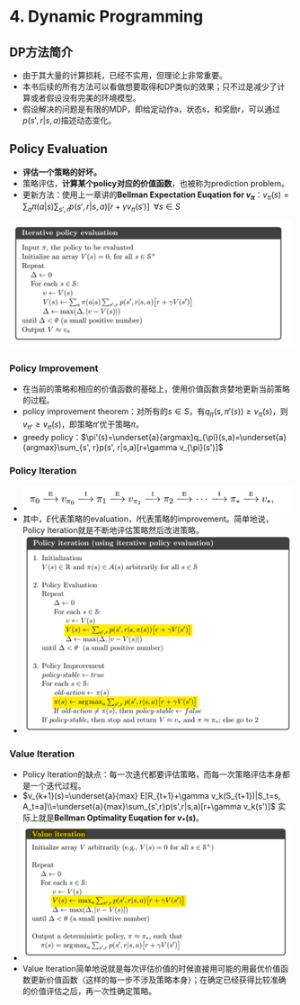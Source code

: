 # 4. Dynamic Programming

## DP方法简介

- 由于其大量的计算损耗，已经不实用，但理论上非常重要。
- 本书后续的所有方法可以看做想要取得和DP类似的效果；只不过是减少了计算或者假设没有完美的环境模型。
- 假设解决的问题是有限的MDP，即给定动作a，状态s，和奖励r，可以通过$p(s',r|s,a)$描述动态变化。

## Policy Evaluation

- **评估一个策略的好坏。**
- 策略评估，**计算某个policy对应的价值函数**，也被称为prediction problem。
- 更新方法：使用上一章讲的**Bellman Expectation Euqation for $v_{\pi}$**：$v_{\pi}(s) = \sum_a\pi(a|s)\sum_{s',r}p(s',r|s,a)[r+\gamma v_{\pi}(s')]\;\;\forall s \in S$

![iterative_policy_evaluation](../res/iterative_policy_evaluation.png)

### Policy Improvement

- 在当前的策略和相应的价值函数的基础上，使用价值函数贪婪地更新当前策略的过程。
- policy improvement theorem：对所有的$s \in S$，有$q_{\pi}(s, \pi'(s)) \geq v_{\pi}(s)$，则$v_{\pi'}\geq v_{\pi}(s)$，即策略$\pi'$优于策略$\pi$。
- greedy policy：$\pi'(s)=\underset{a}{argmax}q_{\pi}(s,a)=\underset{a}{argmax}\sum_{s', r}p(s', r|s,a)[r+\gamma v_{\pi}(s')]$

### Policy Iteration

- ![policy_iteration_2](../res/policy_iteration_2.png)
- 其中，$E$代表策略的evaluation，$I$代表策略的improvement。简单地说，Policy Iteration就是不断地评估策略然后改进策略。
- ![](../res/policy_iteration.png)

### Value Iteration

- Policy Iteration的缺点：每一次迭代都要评估策略，而每一次策略评估本身都是一个迭代过程。
- $v_{k+1}(s)=\underset{a}{max} E[R_{t+1}+\gamma v_k(S_{t+1})|S_t=s, A_t=a]\\=\underset{a}{max}\sum_{s',r}p(s',r|s,a)[r+\gamma v_k(s')]$
实际上就是**Bellman Optimality Euqation for $v_*(s)$**。
- ![value_iteration](../res/value_iteration.png)
- Value Iteration简单地说就是每次评估价值的时候直接用可能的用最优价值函数更新价值函数（这样的每一步不涉及策略本身）；在确定已经获得比较准确的价值评估之后，再一次性确定策略。

